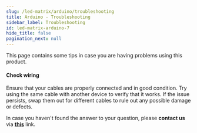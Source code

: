 ```yaml
---
slug: /led-matrix/arduino/troubleshooting
title: Arduino - Troubleshooting
sidebar_label: Troubleshooting
id: led-matrix-arduino-7
hide_title: false
pagination_next: null
---
```


This page contains some tips in case you are having problems using this product.

<ExpandableSection title="My board isn't working">

#### Check wiring
Ensure that your cables are properly connected and in good condition. Try using the same cable with another device to verify that it works. If the issue persists, swap them out for  different cables to rule out any possible damage or defects.

</ExpandableSection>

<InfoBox>In case you haven't found the answer to your question, please **contact us** via [**this**](https://soldered.com/contact/) link.</InfoBox>